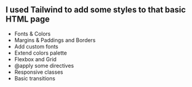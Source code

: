 ## I used Tailwind to add some styles to that basic HTML page
- Fonts & Colors
- Margins & Paddings and Borders
- Add custom fonts
- Extend colors palette
- Flexbox and Grid
- @apply some directives
- Responsive classes
- Basic transitions
